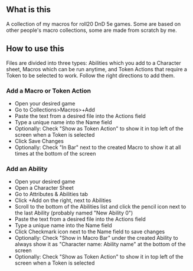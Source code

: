## What is this
A collection of my macros for roll20 DnD 5e games. Some are based on other people's macro collections, some are made from scratch by me.

## How to use this
Files are divided into three types: Abilities which you add to a Character sheet, Macros which can be run anytime, and Token Actions that require a Token to be selected to work. Follow the right directions to add them.

### Add a Macro or Token Action
- Open your desired game
- Go to Collections>Macros>+Add
- Paste the text from a desired file into the Actions field
- Type a unique name into the Name field
- Optionally: Check "Show as Token Action" to show it in top left of the screen when a Token is selected
- Click Save Changes
- Optionally: Check "In Bar" next to the created Macro to show it at all times at the bottom of the screen

### Add an Ability
- Open your desired game
- Open a Character Sheet
- Go to Attributes & Abilities tab
- Click +Add on the right, next to Abilities
- Scroll to the bottom of the Abilities list and click the pencil icon next to the last Ability (probably named "New Ability 0")
- Paste the text from a desired file into the Actions field
- Type a unique name into the Name field
- Click Checkmark icon next to the Name field to save changes
- Optionally: Check "Show in Macro Bar" under the created Ability to always show it as "Character name: Ability name" at the bottom of the screen
- Optionally: Check "Show as Token Action" to show it in top left of the screen when a Token is selected
